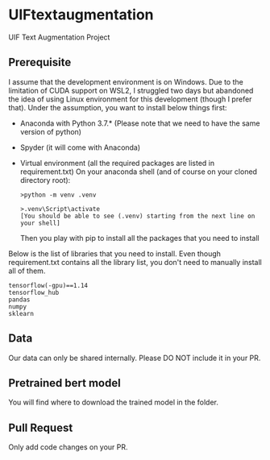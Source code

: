 # UIFtextaugmentation
UIF Text Augmentation Project

## Prerequisite

I assume that the development environment is on Windows. Due to the limitation of CUDA support on WSL2, I struggled two days but abandoned the idea of using Linux environment for this development (though I prefer that).
Under the assumption, you want to install below things first:
  - Anaconda with Python 3.7.* (Please note that we need to have the same version of python)
  - Spyder (it will come with Anaconda)
  - Virtual environment (all the required packages are listed in requirement.txt)
    On your anaconda shell (and of course on your cloned directory root):
    
    ```
    >python -m venv .venv
    
    >.venv\Script\activate
    [You should be able to see (.venv) starting from the next line on your shell]
    
    ```
    
    Then you play with pip to install all the packages that you need to install

 Below is the list of libraries that you need to install. Even though requirement.txt contains all the library list, you don't need to manually install all of them. 
  ```
  tensorflow(-gpu)==1.14
  tensorflow_hub
  pandas
  numpy
  sklearn
  ```
## Data

  Our data can only be shared internally. Please DO NOT include it in your PR.

## Pretrained bert model

  You will find where to download the trained model in the folder. 

## Pull Request

  Only add code changes on your PR.
